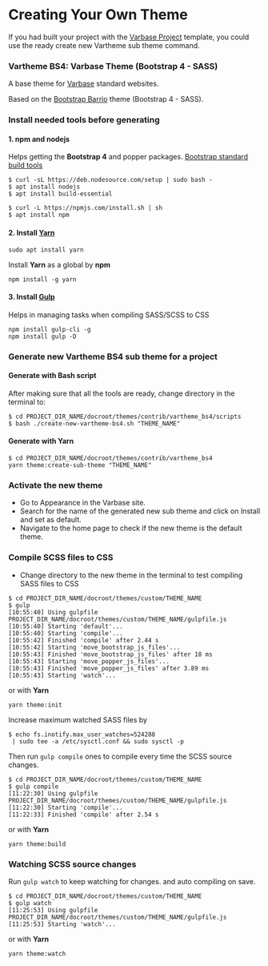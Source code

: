 # Creating Your Own Theme

If you had built your project with the [Varbase Project](https://github.com/Vardot/varbase-project) template, you could use the ready create new Vartheme sub theme command. 

### Vartheme BS4: Varbase Theme \(Bootstrap 4 - SASS\)

A base theme for [Varbase](https://www.drupal.org/project/varbase) standard websites.

Based on the [Bootstrap Barrio](https://www.drupal.org/project/bootstrap_barrio) theme \(Bootstrap 4 - SASS\).

### Install needed tools before generating

#### **1. npm** and **nodejs**

 Helps getting the **Bootstrap 4** and popper packages. [Bootstrap standard build tools](https://getbootstrap.com/docs/4.0/getting-started/build-tools/)

```text
$ curl -sL https://deb.nodesource.com/setup | sudo bash -
$ apt install nodejs
$ apt install build-essential

$ curl -L https://npmjs.com/install.sh | sh
$ apt install npm
```

#### 2. Install [Yarn](https://yarnpkg.com/getting-started)

```text
sudo apt install yarn
```

Install **Yarn** as a global by **npm**

```text
npm install -g yarn
```

#### **3. Install** [**Gulp**](https://gulpjs.com/)

Helps in managing tasks when compiling SASS/SCSS to CSS

```text
npm install gulp-cli -g
npm install gulp -D
```

### Generate new Vartheme BS4 sub theme for a project

#### Generate with Bash script

After making sure that all the tools are ready, change directory in the terminal to:

```text
$ cd PROJECT_DIR_NAME/docroot/themes/contrib/vartheme_bs4/scripts
$ bash ./create-new-vartheme-bs4.sh "THEME_NAME"
```

#### Generate with **Yarn**

```text
$ cd PROJECT_DIR_NAME/docroot/themes/contrib/vartheme_bs4
yarn theme:create-sub-theme "THEME_NAME"
```

### Activate the new theme

* Go to Appearance in the Varbase site.
* Search for the name of the generated new sub theme and click on Install and set as default.
* Navigate to the home page to check if the new theme is the default theme.

### Compile SCSS files to CSS

* Change directory to the new theme in the terminal to test compiling SASS files to CSS

```text
$ cd PROJECT_DIR_NAME/docroot/themes/custom/THEME_NAME
$ gulp
[10:55:40] Using gulpfile PROJECT_DIR_NAME/docroot/themes/custom/THEME_NAME/gulpfile.js
[10:55:40] Starting 'default'...
[10:55:40] Starting 'compile'...
[10:55:42] Finished 'compile' after 2.44 s
[10:55:42] Starting 'move_bootstrap_js_files'...
[10:55:43] Finished 'move_bootstrap_js_files' after 18 ms
[10:55:43] Starting 'move_popper_js_files'...
[10:55:43] Finished 'move_popper_js_files' after 3.89 ms
[10:55:43] Starting 'watch'...
```

or with **Yarn**

```text
yarn theme:init
```

Increase maximum watched SASS files by

```text
$ echo fs.inotify.max_user_watches=524288
 | sudo tee -a /etc/sysctl.conf && sudo sysctl -p
```

Then run `gulp compile` ones to compile every time the SCSS source changes.

```text
$ cd PROJECT_DIR_NAME/docroot/themes/custom/THEME_NAME
$ gulp compile
[11:22:30] Using gulpfile PROJECT_DIR_NAME/docroot/themes/custom/THEME_NAME/gulpfile.js
[11:22:30] Starting 'compile'...
[11:22:33] Finished 'compile' after 2.54 s
```

or with **Yarn**

```text
yarn theme:build
```

### Watching SCSS source changes

Run `gulp watch` to keep watching for changes. and auto compiling on save.

```text
$ cd PROJECT_DIR_NAME/docroot/themes/custom/THEME_NAME
$ gulp watch
[11:25:53] Using gulpfile PROJECT_DIR_NAME/docroot/themes/custom/THEME_NAME/gulpfile.js
[11:25:53] Starting 'watch'...
```

or with **Yarn**

```text
yarn theme:watch
```

